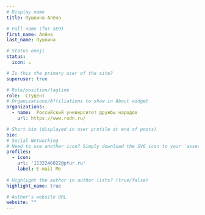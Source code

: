 ```yaml
---
# Display name
title: Пушкина Алёна 

# Full name (for SEO)
first_name: Алёна
last_name: Пушкина

# Status emoji
status:
  icon: ☕️

# Is this the primary user of the site?
superuser: true

# Role/position/tagline
role:  Студент
# Organizations/Affiliations to show in About widget
organizations:
  - name:  Российский университет дружбы народов
    url: https://www.rudn.ru/

# Short bio (displayed in user profile at end of posts)
bio:  
# Social Networking
# Need to use another icon? Simply download the SVG icon to your `assets/media/icons/` folder.
profiles:
  - icon:  
    url: '1132246822@pfur.ru'
    label: E-mail Me
  
# Highlight the author in author lists? (true/false)
highlight_name: true

# Author's website URL
website: ""
---
```

